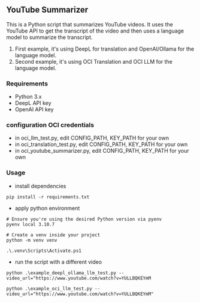 ## YouTube Summarizer

This is a Python script that summarizes YouTube videos. It uses the YouTube API to get the transcript of the video and then uses a language model to summarize the transcript.
1. First example, it's using DeepL for translation and OpenAI/Ollama for the language model.
2. Second example, it's using OCI Translation and OCI LLM for the language model.

### Requirements

- Python 3.x    
- DeepL API key
- OpenAI API key

### configuration OCI credentials
- in oci_llm_test.py, edit CONFIG_PATH, KEY_PATH for your own
- in oci_translation_test.py, edit CONFIG_PATH, KEY_PATH for your own
- in oci_youtube_summarizer.py, edit CONFIG_PATH, KEY_PATH for your own

### Usage

- install dependencies
```
pip install -r requirements.txt
```

- apply python environment
```
# Ensure you're using the desired Python version via pyenv
pyenv local 3.10.7  

# Create a venv inside your project
python -m venv venv

.\.venv\Scripts\Activate.ps1
```

- run the script with a different video
```
python .\example_deepl_ollama_llm_test.py --video_url="https://www.youtube.com/watch?v=YULLBQKEYmM

python .\example_oci_llm_test.py --video_url="https://www.youtube.com/watch?v=YULLBQKEYmM"
```
